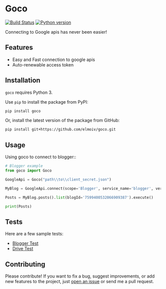 # Goco
[![Build Status](https://api.travis-ci.org/elmoiv/goco.svg?branch=master)](https://travis-ci.org/elmoiv/goco)
[![Python version](https://img.shields.io/badge/python-3.x-brightgreen.svg)](https://pypi.org/project/goco/)

Connecting to Google apis has never been easier!

## Features
* Easy and Fast connection to google apis
* Auto-renewable access token

## Installation
`goco` requires Python 3.

Use `pip` to install the package from PyPI:

```bash
pip install goco
```

Or, install the latest version of the package from GitHub:

```bash
pip install git+https://github.com/elmoiv/goco.git
```

## Usage
Using goco to connect to blogger::

```python
# Blogger example
from goco import Goco

GoogleApi = Goco("path\\to\\client_secret.json")

MyBlog = GoogleApi.connect(scope='Blogger', service_name='blogger', version='v3')

Posts = MyBlog.posts().list(blogId='7599400532066909387').execute()

print(Posts)
```

## Tests
Here are a few sample tests:

*  [Blogger Test](https://github.com/elmoiv/goco/tree/master/tests/test2.py)
*  [Drive Test](https://github.com/elmoiv/goco/tree/master/tests/test1.py)

## Contributing
Please contribute! If you want to fix a bug, suggest improvements, or add new features to the project, just [open an issue](https://github.com/elmoiv/goco/issues) or send me a pull request.
